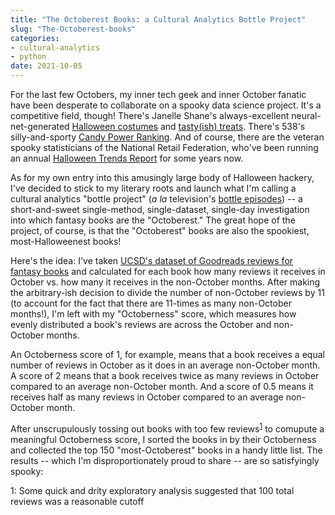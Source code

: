 ```yaml
---
title: "The Octoberest Books: a Cultural Analytics Bottle Project"
slug: "The-Octoberest-books"
categories: 
- cultural-analytics
- python
date: 2021-10-05
---
```


For the last few Octobers, my inner tech geek and inner October fanatic have been desperate to collaborate on a spooky data science project.
It's a competitive field, though! There's Janelle Shane's always-excellent neural-net-generated [Halloween costumes](https://www.aiweirdness.com/halloween-costumes-by-the-neural-19-10-14/)
and [tasty(ish) treats](https://www.aiweirdness.com/easy-halloween-treats-generated-by-19-10-31/). There's 538's silly-and-sporty [Candy Power Ranking](https://fivethirtyeight.com/videos/the-ultimate-halloween-candy-power-ranking/).
And of course, there are the veteran spooky statisticians of the National Retail Federation, who've been running an annual [Halloween Trends Report](https://nrf.com/topics/holiday-and-seasonal-trends/halloween) for some years now.

As for my own entry into this amusingly large body of Halloween hackery, I've decided to stick to my literary roots and launch what I'm calling a cultural analytics "bottle project" (*a la* television's [bottle episodes](https://en.wikipedia.org/wiki/Bottle_episode)) --
a short-and-sweet single-method, single-dataset, single-day investigation into which fantasy books are the "Octoberest." The great hope of the project, of course, is that the "Octoberest" books are also the spookiest, most-Halloweenest books!

Here's the idea: I've taken [UCSD's dataset of Goodreads reviews for fantasy books](https://sites.google.com/eng.ucsd.edu/ucsdbookgraph/home) and calculated for each book how many reviews it receives in October vs. how many it receives in the non-October months.
After making the arbitrary-ish decision to divide the number of non-October reviews by 11 (to account for the fact that there are 11-times as many non-October months!), 
I'm left with my "Octoberness" score, which measures how evenly distributed a book's reviews are across the October and non-October months.

An Octoberness score of 1, for example, means that a book receives a equal number of reviews in October as it does in an average non-October month.
A score of 2 means that a book receives twice as many reviews in October compared to an average non-October month.
And a score of 0.5 means it receives half as many reviews in October compared to an average non-October month.

After unscrupulously tossing out books with too few reviews<sup>[1](#myfootnote1)</sup> to comupute a meaningful Octoberness score, I sorted the books in by their Octoberness and collected the top 150 "most-Octoberest" books in a handy little list.
The results -- which I'm disproportionately proud to share -- are so satisfyingly spooky:






<a name="footnote1">1</a>: Some quick and drity exploratory analysis suggested that 100 total reviews was a reasonable cutoff
